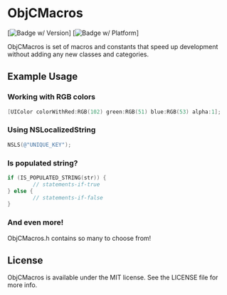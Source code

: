 # ObjCMacros

[![Badge w/ Version](http://cocoapod-badges.herokuapp.com/v/ObjCMacros/badge.png)]
[![Badge w/ Platform](http://cocoapod-badges.herokuapp.com/p/ObjCMacros/badge.png)]

ObjCMacros is set of macros and constants that speed up development without adding any new classes and categories.

## Example Usage

### Working with RGB colors

```objective-c
[UIColor colorWithRed:RGB(102) green:RGB(51) blue:RGB(53) alpha:1];
```

### Using NSLocalizedString

```objective-c
NSLS(@"UNIQUE_KEY");
```

### Is populated string?

```objective-c
if (IS_POPULATED_STRING(str)) {
        // statements-if-true
} else {
        // statements-if-false
}
```

### And even more!

ObjCMacros.h contains so many to choose from!

## License

ObjCMacros is available under the MIT license. See the LICENSE file for more info.
